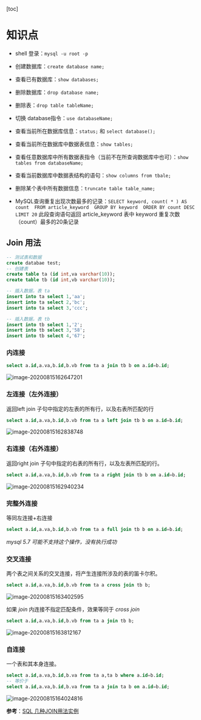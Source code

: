 [toc]

# 知识点

- shell 登录：`mysql -u root -p`

- 创建数据库：`create database name;`

- 查看已有数据库：`show databases;`

- 删除数据库：`drop database name;`

- 删除表：`drop table tableName;`

- 切换 database指令：`use databaseName;`

- 查看当前所在数据库信息：`status;` 和 `select database();`

- 查看当前所在数据库中数据表信息：`show tables;`

- 查看任意数据库中所有数据表指令（当前不在所查询数据库中也可）：`show tables from databaseName;`

- 查看当前数据库中数据表结构的语句：`show columns from tbale;`

- 删除某个表中所有数据信息：`truncate table table_name;`

- MySQL查询重复出现次数最多的记录：`SELECT keyword, count( * ) AS count  FROM article_keyword  GROUP BY keyword  ORDER BY count DESC  LIMIT 20`
  此段查询语句返回 article_keyword 表中 keyword 重复次数（count）最多的20条记录

## Join 用法

```sql
-- 测试表和数据
create databae test;
-- 创建表
create table ta (id int,va varchar(10));
create table tb (id int,vb varchar(10));

-- 插入数据，表 ta
insert into ta select 1,'aa';
insert into ta select 2,'bc';
insert into ta select 3,'ccc';

-- 插入数据，表 tb
insert into tb select 1,'2';
insert into tb select 3,'58';
insert into tb select 4,'67';
```

### 内连接

```sql
select a.id,a.va,b.id,b.vb from ta a join tb b on a.id=b.id;
```

![image-20200815162647201](https://i.loli.net/2020/08/15/gJxjkSRXm3i4lB5.png)

### 左连接（左外连接）

返回left join 子句中指定的左表的所有行，以及右表所匹配的行

```sql
select a.id,a.va,b.id,b.vb from ta a left join tb b on a.id=b.id;
```

![image-20200815162838748](https://i.loli.net/2020/08/15/rTD93nQVRASs5oz.png)

### 右连接（右外连接）

返回right join 子句中指定的右表的所有行，以及左表所匹配的行。

```sql
select a.id,a.va,b.id,b.vb from ta a right join tb b on a.id=b.id;
```

![image-20200815162940234](https://i.loli.net/2020/08/15/oFThPOVrzjMpRGJ.png)

### 完整外连接

等同左连接+右连接

```sql
select a.id,a.va,b.id,b.vb from ta a full join tb b on a.id=b.id;
```

*mysql 5.7 可能不支持这个操作，没有执行成功*

### 交叉连接

两个表之间关系的交叉连接，将产生连接所涉及的表的笛卡尔积。

```sql
select a.id,a.va,b.id,b.vb from ta a cross join tb b;
```

![image-20200815163402595](https://i.loli.net/2020/08/15/ZWbNUFfHrwOviln.png)

如果 *join* 内连接不指定匹配条件，效果等同于 *cross join*

```sql
select a.id,a.va,b.id,b.vb from ta a join tb b;
```

![image-20200815163812167](https://i.loli.net/2020/08/15/3bDnd8roIlcj2OT.png)

### 自连接

一个表和其本身连接。

```sql
select a.id,a.va,b.id,b.va from ta a,ta b where a.id=b.id;
-- 等价于
select a.id,a.va,b.id,b.va from ta a join ta b on a.id=b.id;
```

![image-20200815164024816](https://i.loli.net/2020/08/15/BbGvcE9Xf4FN5HO.png)

**参考**：[SQL 几种JOIN用法实例](https://www.cnblogs.com/jxgxy/archive/2013/04/03/2998692.html)